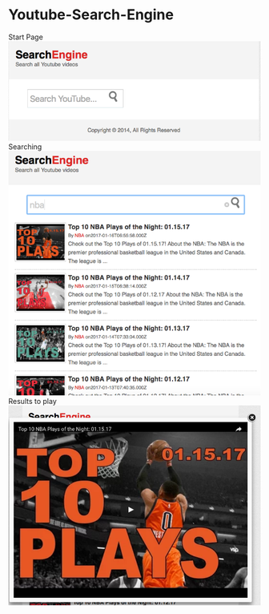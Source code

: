 # Youtube-Search-Engine
Start Page</br>
  ![Alt text](/screenshot/UI.png?raw=true "Start Page")
Searching</br>
  ![Alt text](/screenshot/Search.png?raw=true "Searching")
Results to play</br>
  ![Alt text](/screenshot/result.png?raw=true "Result")
